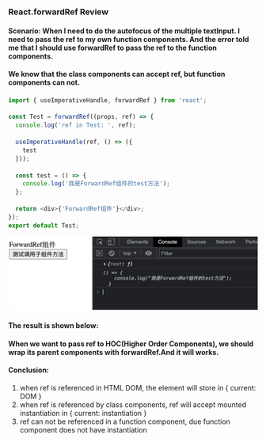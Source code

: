 ### React.forwardRef Review

#### Scenario: When I need to do the autofocus of the multiple textInput. I need to pass the ref to my own function components. And the error told me that I should use forwardRef to pass the ref to the function components.

#### We know that the class components can accept ref, but function components can not.

```typescript
import { useImperativeHandle, forwardRef } from 'react';

const Test = forwardRef((props, ref) => {
  console.log('ref in Test: ', ref);

  useImperativeHandle(ref, () => ({
    test
  }));

  const test = () => {
    console.log('我是ForwardRef组件的test方法');
  };

  return <div>{'ForwardRef组件'}</div>;
});
export default Test;
```

![forwardRef](./images/forwardRef.png)

#### The result is shown below:

#### When we want to pass ref to HOC(Higher Order Components), we should wrap its parent components with forwardRef.And it will works.
#### Conclusion:<br/>
1. when ref is referenced in HTML DOM, the element will store in { current: DOM }
2. when ref is referenced by class components, ref will accept mounted instantiation in { current: instantiation }
3. ref can not be referenced in a function component, due function component does not have instantiation